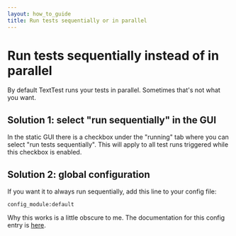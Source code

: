 ```yaml
---
layout: how_to_guide
title: Run tests sequentially or in parallel
---
```


# Run tests sequentially instead of in parallel

By default TextTest runs your tests in parallel. Sometimes that's not what you want. 


## Solution 1: select "run sequentially" in the GUI
In the static GUI there is a checkbox under the "running" tab where you can select "run tests sequentially". This will apply to all test runs triggered while this checkbox is enabled.

## Solution 2: global configuration
If you want it to always run sequentially, add this line to your config file:

	config_module:default

Why this works is a little obscure to me. The documentation for this config entry is [here](http://texttest.sourceforge.net/index.php?page=documentation_4_0&n=writing_a_config_module#config_module).